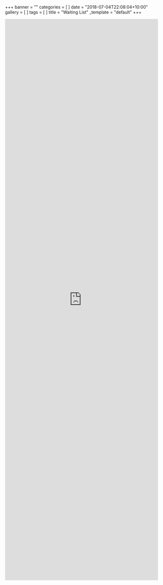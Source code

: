 +++
banner = ""
categories = [ ]
date = "2018-07-04T22:08:04+10:00"
gallery = [ ]
tags = [ ]
title = "Waiting List"
_template = "default"
+++

<iframe  id="waitingListFrame" src="https://script.google.com/a/samfordkindergarten.com.au/macros/s/AKfycbyFuAF7fw0imP7EGuOA44HT-qYX8ktpU4fsosLDfV_Rwyn0l3rhNmekEzW14rOySWVX/exec?page=new_form" height="1850px" width="100%" frameborder="0" marginheight="0" marginwidth="0">Loading....</iframe>
